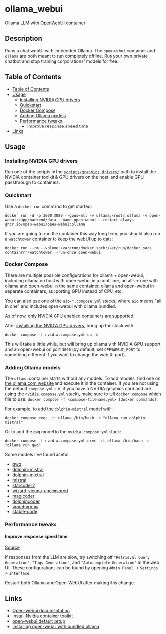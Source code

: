 # ollama_webui <!-- omit in toc -->

Ollama LLM with [OpenWebUI](https://github.com/open-webui/open-webui) container

## Description <!-- omit in toc -->

Runs a chat webUI with embedded Ollama. The `open-webui` container and `ollama` are both meant to run completely offline. Run your own private chatbot and stop training corporations' models for free.

## Table of Contents

- [Table of Contents](#table-of-contents)
- [Usage](#usage)
  - [Installing NVIDIA GPU drivers](#installing-nvidia-gpu-drivers)
  - [Quickstart](#quickstart)
  - [Docker Compose](#docker-compose)
  - [Adding Ollama models](#adding-ollama-models)
  - [Performance tweaks](#performance-tweaks)
    - [Improve response speed time](#improve-response-speed-time)
- [Links](#links)

## Usage

### Installing NVIDIA GPU drivers

Run one of the scripts in the [`scripts/graphics_drivers/`](./scripts/graphics_drivers/) path to install the NVIDIA container toolkit & GPU drivers on the host, and enable GPU passthrough to containers.

### Quickstart

Use a `docker run` command to get started:

```shell
docker run -d -p 3000:8080 --gpus=all -v ollama:/root/.ollama -v open-webui:/app/backend/data --name open-webui --restart always ghcr.io/open-webui/open-webui:ollama
```

If you are going to run the container this way long term, you should also run a `watchtower` container to keep the webUI up to date:

```shell
docker run --rm --volume /var/run/docker.sock:/var/run/docker.sock containrrr/watchtower --run-once open-webui
```

### Docker Compose

There are multiple possible configurations for ollama + open-webui, including ollama on host with open-webui in a container, an all-in-one with ollama and open-webui in the same container, ollama and open-webui in separate containers, supporting GPU instead of CPU, etc.

You can also use one of the `aio-*.compose.yml` stacks, where `aio` means "all in one" and includes open-webui with ollama bundled.

As of now, only NVIDIA GPU enabled containers are supported.

After [installing the NVIDIA GPU drivers](#installing-nvidia-gpu-drivers), bring up the stack with:

```shell
docker compose -f nvidia.compose.yml up -d
```

This will take a little while, but will bring up ollama with NVIDIA GPU support and an open-webui on port `3000` (by default, set `OPENWEBUI_PORT` to something different if you want to change the web UI port).

### Adding Ollama models

The `ollama` container starts without any models. To add models, find one on [the ollama.com website](https://ollama.com/search) and execute it in the container. If you are not using the default `compose.yml` (i.e. if you have a NVIDIA graphics card and are using the `nvidia.compose.yml` stack), make sure to tell `docker compose` which file to use: `docker compose -f <compose-filename.yml> [docker commands]`.

For example, to add the `dolphin-mistral` model with:

```shell
docker compose exec -it ollama /bin/bash -c "ollama run dolphin-mistral"
```

Or to add the `qwq` model to the `nvidia.compose.yml` stack:

```shell
docker compose -f nvidia.compose.yml exec -it ollama /bin/bash -c "ollama run qwq"
```

Some models I've found useful:

- [qwq](https://ollama.com/library/qwq)
- [dolphin-mistral](https://ollama.com/library/dolphin-mistral)
- [dolphin-mixtral](https://ollama.com/library/dolphin-mixtral)
- [mistral](https://ollama.com/library/mistral)
- [starcoder2](https://ollama.com/library/starcoder2)
- [wizard-vicuna-uncensored](https://ollama.com/library/wizard-vicuna-uncensored)
- [magicoder](https://ollama.com/library/magicoder)
- [dolphincoder](https://ollama.com/library/dolphincoder)
- [openhermes](https://ollama.com/library/openhermes)
- [stable-code](https://ollama.com/library/stable-code)

### Performance tweaks

#### Improve response speed time

[Source](https://github.com/open-webui/open-webui/discussions/7821#discussioncomment-11641870)

If responses from the LLM are slow, try switching off `"Retrieval Query Generation"`, `"Tags Generation"`, and `"Autocomplete Generation"` in the web UI. These configurations can be found by opening `Admin Panel` -> `Settings` -> `Interface`.

Restart both Ollama and Open-WebUI after making this change.

## Links

- [Open-webui documentation](https://docs.openwebui.com/getting-started/)
- [Install Nvidia container toolkit](https://gist.github.com/GurucharanSavanth/ee67321a63975e1c26e0765e2561ae9d#install-docker-and-nvidia-container-toolkit)
- [open-webui default setup](https://github.com/open-webui/open-webui#installation-with-default-configuration)
- [Installing open-webui with bundled ollama](https://github.com/open-webui/open-webui#installing-open-webui-with-bundled-ollama-support)
